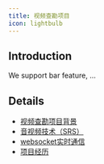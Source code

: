 ```yaml
---
title: 视频查勘项目
icon: lightbulb
---
```


## Introduction

We support bar feature, ...

## Details

<!-- - [baz](baz.md)
- ... -->
- [视频查勘项目背景](background.md)
- [音视频技术（SRS）](srs.md)
- [websocket实时通信](websocket.md)
- [项目经历](mine.md)